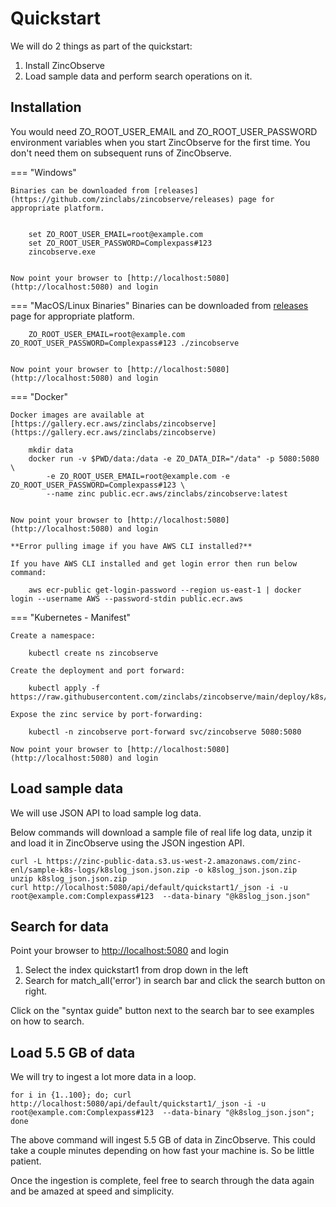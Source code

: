 # Quickstart

We will do 2 things as part of the quickstart:

1. Install ZincObserve
1. Load sample data and perform search operations on it.

## Installation

You would need ZO_ROOT_USER_EMAIL and ZO_ROOT_USER_PASSWORD environment variables when you start ZincObserve for the first time. You don't need them on subsequent runs of ZincObserve.

=== "Windows"

    Binaries can be downloaded from [releases](https://github.com/zinclabs/zincobserve/releases) page for appropriate platform.


        set ZO_ROOT_USER_EMAIL=root@example.com
        set ZO_ROOT_USER_PASSWORD=Complexpass#123
        zincobserve.exe


    Now point your browser to [http://localhost:5080](http://localhost:5080) and login

=== "MacOS/Linux Binaries"
    Binaries can be downloaded from [releases](https://github.com/zinclabs/zincobserve/releases) page for appropriate platform.

        ZO_ROOT_USER_EMAIL=root@example.com ZO_ROOT_USER_PASSWORD=Complexpass#123 ./zincobserve


    Now point your browser to [http://localhost:5080](http://localhost:5080) and login

=== "Docker"

    Docker images are available at [https://gallery.ecr.aws/zinclabs/zincobserve](https://gallery.ecr.aws/zinclabs/zincobserve)

        mkdir data
        docker run -v $PWD/data:/data -e ZO_DATA_DIR="/data" -p 5080:5080 \
            -e ZO_ROOT_USER_EMAIL=root@example.com -e ZO_ROOT_USER_PASSWORD=Complexpass#123 \
            --name zinc public.ecr.aws/zinclabs/zincobserve:latest


    Now point your browser to [http://localhost:5080](http://localhost:5080) and login

    **Error pulling image if you have AWS CLI installed?**

    If you have AWS CLI installed and get login error then run below command:

        aws ecr-public get-login-password --region us-east-1 | docker login --username AWS --password-stdin public.ecr.aws

=== "Kubernetes - Manifest"

    Create a namespace:

        kubectl create ns zincobserve

    Create the deployment and port forward:

        kubectl apply -f https://raw.githubusercontent.com/zinclabs/zincobserve/main/deploy/k8s/statefulset.yaml

    Expose the zinc service by port-forwarding:

        kubectl -n zincobserve port-forward svc/zincobserve 5080:5080

    Now point your browser to [http://localhost:5080](http://localhost:5080) and login

## Load sample data

We will use JSON API to load sample log data.

Below commands will download a sample file of real life log data, unzip it and load it in ZincObserve using the JSON ingestion API.

```shell
curl -L https://zinc-public-data.s3.us-west-2.amazonaws.com/zinc-enl/sample-k8s-logs/k8slog_json.json.zip -o k8slog_json.json.zip
unzip k8slog_json.json.zip
curl http://localhost:5080/api/default/quickstart1/_json -i -u root@example.com:Complexpass#123  --data-binary "@k8slog_json.json"
```

## Search for data

Point your browser to [http://localhost:5080](http://localhost:5080) and login

1. Select the index quickstart1 from drop down in the left
1. Search for match_all('error') in search bar and click the search button on right.

Click on the "syntax guide" button next to the search bar to see examples on how to search.

## Load 5.5 GB of data

We will try to ingest a lot more data in a loop.

```shell
for i in {1..100}; do; curl http://localhost:5080/api/default/quickstart1/_json -i -u root@example.com:Complexpass#123  --data-binary "@k8slog_json.json"; done
```

The above command will ingest 5.5 GB of data in ZincObserve. This could take a couple minutes depending on how fast your machine is. So be little patient.

Once the ingestion is complete, feel free to search through the data again and be amazed at speed and simplicity.
